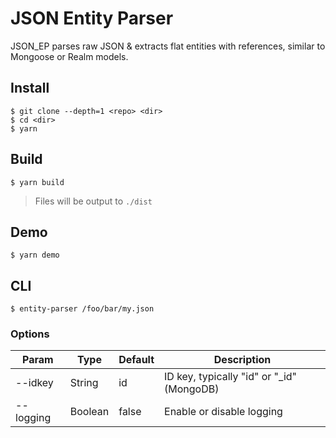 # JSON Entity Parser

JSON_EP parses raw JSON & extracts flat entities with references, similar to Mongoose or Realm models.

## Install
```shell
$ git clone --depth=1 <repo> <dir>
$ cd <dir>
$ yarn
```

## Build
```shell
$ yarn build
```
> Files will be output to `./dist`

## Demo
```shell
$ yarn demo
```

## CLI
```shell
$ entity-parser /foo/bar/my.json
```

### Options

| Param   | Type      | Default | Description |
|---------|-----------|---------|-------------|
| --idkey | String    | id      | ID key, typically "id" or "_id" (MongoDB) |
| --logging | Boolean | false   | Enable or disable logging |

